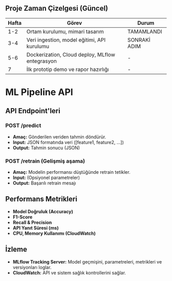 ## Proje Zaman Çizelgesi (Güncel)

| Hafta   | Görev                                    | Durum      |
|---------|-------------------------------------------|------------|
| 1-2     | Ortam kurulumu, mimari tasarım            | TAMAMLANDI |
| 3-4     | Veri ingestion, model eğitimi, API kurulumu | SONRAKİ ADIM |
| 5-6     | Dockerization, Cloud deploy, MLflow entegrasyon | - |
| 7       | İlk prototip demo ve rapor hazırlığı      | - |

# ML Pipeline API

## API Endpoint'leri

### POST /predict
- **Amaç:** Gönderilen veriden tahmin döndürür.
- **Input:** JSON formatında veri ([feature1, feature2, ...])
- **Output:** Tahmin sonucu (JSON)

### POST /retrain (Gelişmiş aşama)
- **Amaç:** Modelin performansı düştüğünde retrain tetikler.
- **Input:** (Opsiyonel parametreler)
- **Output:** Başarılı retrain mesajı

## Performans Metrikleri

- **Model Doğruluk (Accuracy)**
- **F1-Score**
- **Recall & Precision**
- **API Yanıt Süresi (ms)**
- **CPU, Memory Kullanımı (CloudWatch)**

## İzleme

- **MLflow Tracking Server:** Model geçmişini, parametreleri, metrikleri ve versiyonları loglar.
- **CloudWatch:** API ve sistem sağlık kontrollerini sağlar.
